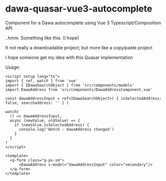 # dawa-quasar-vue3-autocomplete
Component for a Dawa autocomplete using Vue 3 Typescript/Composition API

..hmm. Something like this. (I hope)

It not really a downloadable project; but more like a copy/paste project

I hope someone get my idea with this Quasar <q-select> implementation

Usage:
```
<script setup lang="ts">
import { ref, watch } from 'vue'
import { IDawaSearchObject } from 'src/components/models'
import DawaAddress from 'src/components/DawaAddressComponent.vue'
  
const dawaAddressInput = ref<IDawaSearchObject>( { isSelectedAddress: false, searchaddress: '' } )

watch(
  () => dawaAddressInput,
  async (newValue, oldValue) => {
    if (newValue.isSelectedAddress) {
      console.log('Watch - dawaAddress changed')
    }
  }
)
</script>

<template>
  <q-form class="q-px-sm">
      <DawaAddress v-model="dawaAddressInput" color="secondary"/>
  </q-form>
</template>
```
